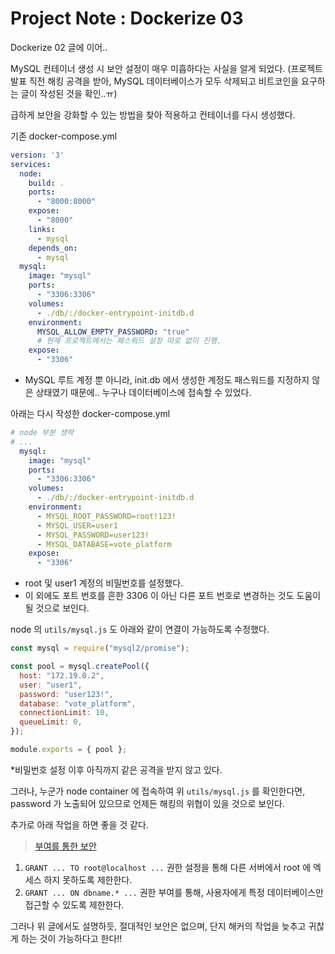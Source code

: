 # Project Note : Dockerize 03

Dockerize 02 글에 이어.. 

MySQL 컨테이너 생성 시 보안 설정이 매우 미흡하다는 사실을 알게 되었다. (프로젝트 발표 직전 해킹 공격을 받아, MySQL 데이터베이스가 모두 삭제되고 비트코인을 요구하는 글이 작성된 것을 확인..ㅠ)

급하게 보안을 강화할 수 있는 방법을 찾아 적용하고 컨테이너를 다시 생성했다. 

기존 docker-compose.yml 

```yaml
version: '3' 
services: 
  node: 
    build: . 
    ports: 
      - "8000:8000" 
    expose:
      - "8000" 
    links: 
      - mysql 
    depends_on: 
      - mysql 
  mysql: 
    image: "mysql" 
    ports: 
      - "3306:3306" 
    volumes:
      - ./db/:/docker-entrypoint-initdb.d
    environment: 
      MYSQL_ALLOW_EMPTY_PASSWORD: "true" 
      # 현재 프로젝트에서는 패스워드 설정 따로 없이 진행.
    expose: 
      - "3306"
```

- MySQL 루트 계정 뿐 아니라, init.db 에서 생성한 계정도 패스워드를 지정하지 않은 상태였기 때문에.. 누구나 데이터베이스에 접속할 수 있었다. 

아래는 다시 작성한 docker-compose.yml 

```yaml
# node 부분 생략
# ... 
  mysql:
    image: "mysql"
    ports:
      - "3306:3306"
    volumes:
      - ./db/:/docker-entrypoint-initdb.d
    environment:
      - MYSQL_ROOT_PASSWORD=root!123!
      - MYSQL_USER=user1
      - MYSQL_PASSWORD=user123!
      - MYSQL_DATABASE=vote_platform
    expose:
      - "3306"
```

- root 및 user1 계정의 비밀번호를 설정했다. 
- 이 외에도 포트 번호를 흔한 3306 이 아닌 다른 포트 번호로 변경하는 것도 도움이 될 것으로 보인다. 

node 의 `utils/mysql.js` 도 아래와 같이 연결이 가능하도록 수정했다. 

```javascript
const mysql = require("mysql2/promise");

const pool = mysql.createPool({
  host: "172.19.0.2",
  user: "user1",
  password: "user123!",
  database: "vote_platform",
  connectionLimit: 10,
  queueLimit: 0,
});

module.exports = { pool };
```

*비밀번호 설정 이후 아직까지 같은 공격을 받지 않고 있다. 

그러나, 누군가 node container 에 접속하여 위 `utils/mysql.js` 를 확인한다면, password 가 노출되어 있으므로 언제든 해킹의 위협이 있을 것으로 보인다. 

추가로 아래 작업을 하면 좋을 것 같다. 

>[부여를 통한 보안](https://learntutorials.net/ko/mysql/topic/5131/%EB%B6%80%EC%97%AC%EB%A5%BC-%ED%86%B5%ED%95%9C-%EB%B3%B4%EC%95%88)

1. `GRANT ... TO root@localhost ...` 권한 설정을 통해 다른 서버에서 root 에 엑세스 하지 못하도록 제한한다. 
2. `GRANT ... ON dbname.* ...` 권한 부여를 통해, 사용자에게 특정 데이터베이스만 접근할 수 있도록 제한한다. 

그러나 위 글에서도 설명하듯, 절대적인 보안은 없으며, 단지 해커의 작업을 늦추고 귀찮게 하는 것이 가능하다고 한다!!

